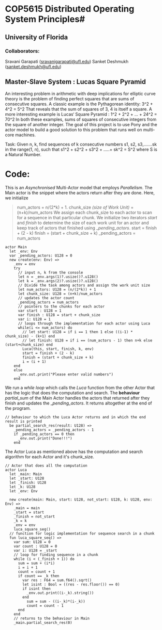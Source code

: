 # COP5615 Distributed Operating System Principles#
## University of Florida
### Collaborators:
Sravani Garapati (sravanigarapati@ufl.edu)
Sanket Deshmukh (sanket.deshmukh@ufl.edu)

## Master-Slave System : Lucas Square Pyramid
An interesting problem in arithmetic with deep implications for elliptic curve theory is the problem of finding perfect squares that are sums of consecutive squares. A classic example is the Pythagorean identity:
3^2 + 4^2 = 5^2
That reveals that the sum of squares of 3, 4 is itself a square. A more interesting example is Lucas‘ Square Pyramid :
1^2 + 2^2 + ... + 24^2 = 70^2
In both these examples, sums of squares of consecutive integers from the square of another integer. The goal of this project is to use Pony and the actor model to build a good solution to this problem that runs well on multi-core machines.

Task: Given n, k, find sequences of k consecutive numbers s1, s2, s3,.......sk in the range(1, n), such that s1^2 + s2^2 + s3^2 + .....+ sk^2 = S^2 where S is a Natural Number.

# Code:
This is an _Asynchronised_ Multi-Actor model that employs _Parallelism_.
The Main actor is the snippet where the actors return after they are done. Here, we initialize
> num_actors = n/(2*k) + 1.
> chunk_size _(size of Work Unit)_ = (n+k)/num_actors
We assign each chunk_size to each actor to scan for a sequence in that particular chunk. We initialize two iterators _start_ and _finish_ to determine the size of each work unit for an actor and keep track of actors that finished using __pending_actors_.
> start = finish + (2 - k)
> finish = (start + chunk_size + k)
> _pending_actors = num_actors
```
actor Main
  let _env: Env
  var _pending_actors: U128 = 0
  new create(env: Env) =>
    _env = env
    try
      // input n, k from the console
      let n = _env.args(1)?.usize()?.u128()
      let k = _env.args(2)?.usize()?.u128()
      // Divide the task among actors and assign the work unit size
      let num_actors: U128 = (n/(2*k)) + 1 
      let chunk_size: U128 = (n+k)/num_actors
      // updates the actor count
      _pending_actors = num_actors
      // pointers to the chunks for each actor
      var start : U128 = 1
      var finish : U128 = start + chunk_size
      var i: U128 = 1
      // loops through the implementation for each actor using Luca 
      while(i <= num_actors) do
        // let start: U128 = if i == 1 then 1 else ((i-1) * chunk_size) - (k+1) end
        // let finish: U128 = if i == (num_actors - 1) then n+k else (start+chunk_size) end
        Luca(this, start, finish, k, env)
        start = finish + (2 - k)
        finish = (start + chunk_size + k)
        i = (i + 1)
    end
    else
      _env.out.print("Please enter valid numbers")
    end
```
We run a _while loop_ which calls the _Luca_ function from the other Actor that has the logic that does the computation and search.
The **behaviour** _partial_sum_ of the Main Actor handles the actors that returned after they finish and updates the __pending_actors_. It returns altogether at the end of the program.
```
// behaviour to which the Luca Actor returns and in which the end result is printed
  be partial_search_res(result: U128) =>
    _pending_actors = _pending_actors - 1
    if _pending_actors == 0 then
      _env.out.print("Done!!!")
    end
```
The Actor Luca as mentioned above has the computation and search algorithm for each Actor and it's chunk_size.
```
// Actor that does all the computation
actor Luca
  let _main: Main
  let _start: U128
  let _finish: U128
  let _k: U128
  let _env: Env

  new create(main: Main, start: U128, not_start: U128, k: U128, env: Env) =>
    _main = main
    _start = start
    _finish = not_start
    _k = k
    _env = env
    luca_square_seq()
  // function for logic implementation for sequence search in a chunk
  fun luca_square_seq() =>
    var sum: U128 = 0
    var count : U128 = 0
    var i: U128 = _start
    // loop for finding sequence in a chunk
    while (i < (_finish + 1)) do
      sum = sum + (i*i)
      i = i + 1
      count = count + 1
      if count == _k then
        var res : F64 = sum.f64().sqrt()
        let isint : Bool = ((res - res.floor()) == 0)
        if isint then
          _env.out.print((i-_k).string())
        end
          sum = sum - ((i-_k)*(i-_k))
          count = count - 1
      end
    end
    // returns to the behaviour in Main
    _main.partial_search_res(0)
```


